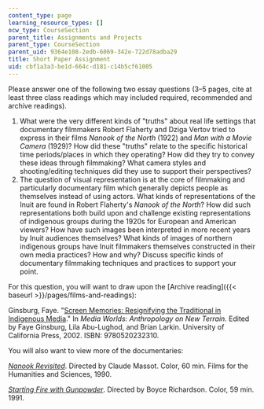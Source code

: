 ```yaml
---
content_type: page
learning_resource_types: []
ocw_type: CourseSection
parent_title: Assignments and Projects
parent_type: CourseSection
parent_uid: 9364e108-2edb-6069-342e-722d78adba29
title: Short Paper Assignment
uid: cbf1a3a3-be1d-664c-d181-c14b5cf61005
---
```


Please answer one of the following two essay questions (3–5 pages, cite at least three class readings which may included required, recommended and archive readings).

1.  What were the very different kinds of "truths" about real life settings that documentary filmmakers Robert Flaherty and Dziga Vertov tried to express in their films _Nanook of the North_ (1922) and _Man with a Movie Camera_ (1929)? How did these "truths" relate to the specific historical time periods/places in which they operating? How did they try to convey these ideas through filmmaking? What camera styles and shooting/editing techniques did they use to support their perspectives?
2.  The question of visual representation is at the core of filmmaking and particularly documentary film which generally depicts people as themselves instead of using actors. What kinds of representations of the Inuit are found in Robert Flaherty's _Nanook of the North_? How did such representations both build upon and challenge existing representations of indigenous groups during the 1920s for European and American viewers? How have such images been interpreted in more recent years by Inuit audiences themselves? What kinds of images of northern indigenous groups have Inuit filmmakers themselves constructed in their own media practices? How and why? Discuss specific kinds of documentary filmmaking techniques and practices to support your point.

For this question, you will want to draw upon the [Archive reading]({{< baseurl >}}/pages/films-and-readings):

Ginsburg, Faye. "[Screen Memories: Resignifying the Traditional in Indigenous Media](https://as.nyu.edu/content/dam/nyu-as/faculty/documents/Ginsburg-ScreenMemories.pdf)." In _Media Worlds: Anthropology on New Terrain_. Edited by Faye Ginsburg, Lila Abu-Lughod, and Brian Larkin. University of California Press, 2002. ISBN: 9780520232310.

You will also want to view more of the documentaries:

[_Nanook Revisited_](http://ffh.films.com/PreviewClip.aspx?id=2983&trackingID=BVL). Directed by Claude Massot. Color, 60 min. Films for the Humanities and Sciences, 1990.

[_Starting Fire with Gunpowder_](http://icarusfilms.com/cat97/p-s/startfir.html). Directed by Boyce Richardson. Color, 59 min. 1991.